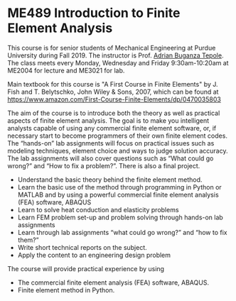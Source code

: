# ME489 Introduction to Finite Element Analysis

This course is for senior students of Mechanical Engineering at Purdue University during Fall 2019.
The instructor is Prof. [Adrian Buganza Tepole](https://engineering.purdue.edu/buganzalab/).
The class meets every Monday, Wednesday and Friday 9:30am-10:20am at ME2004 for lecture and ME3021 for lab.

Main textbook for this course is "A First Course in Finite Elements" by J. Fish and T. Belytschko, John Wiley & Sons, 2007, which can be found at https://www.amazon.com/First-Course-Finite-Elements/dp/0470035803

The aim of the course is to introduce both the theory as well as practical aspects of finite element analysis. The goal is to make you intelligent analysts capable of using any commercial finite element software, or, if necessary start to become programmers of their own finite element codes. The “hands-on” lab assignments will focus on practical issues such as modeling techniques, element choice and ways to judge solution accuracy. The lab assignments will also cover questions such as “What could go wrong?” and “How to fix a problem?”. There is also a final project.

+ Understand the basic theory behind the finite element method.
+ Learn the basic use of the method through programming in Python or MATLAB and by using a powerful commercial finite element analysis (FEA) software, ABAQUS
+ Learn to solve heat conduction and elasticity problems
+ Learn FEM problem set-up and problem solving through hands-on lab assignments
+ Learn through lab assignments “what could go wrong?” and “how to fix them?”
+ Write short technical reports on the subject.
+ Apply the content to an engineering design problem

The course will provide practical experience by using
+ The commercial finite element analysis (FEA) software, ABAQUS.
+ Finite element method in Python.
